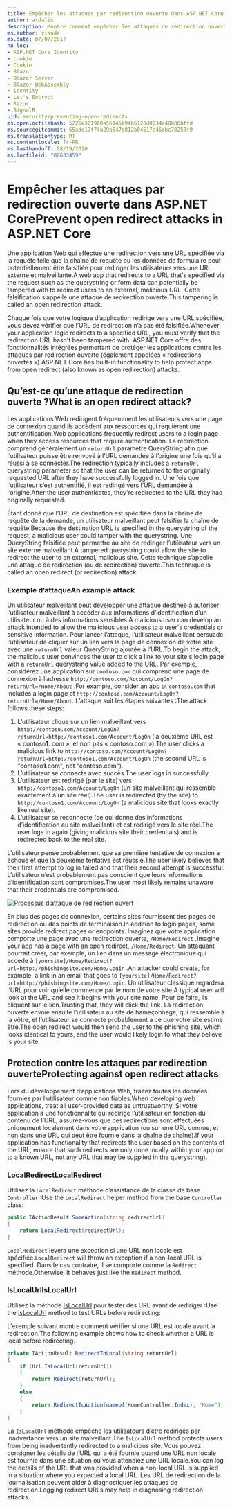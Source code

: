 ```yaml
---
title: Empêcher les attaques par redirection ouverte dans ASP.NET Core
author: ardalis
description: Montre comment empêcher les attaques de redirection ouvertes contre une application ASP.NET Core
ms.author: riande
ms.date: 07/07/2017
no-loc:
- ASP.NET Core Identity
- cookie
- Cookie
- Blazor
- Blazor Server
- Blazor WebAssembly
- Identity
- Let's Encrypt
- Razor
- SignalR
uid: security/preventing-open-redirects
ms.openlocfilehash: 5226e301960a56145b94b6128d0034c40b86bffd
ms.sourcegitcommit: 65add17f74a29a647d812b04517e46cbc78258f9
ms.translationtype: MT
ms.contentlocale: fr-FR
ms.lasthandoff: 08/19/2020
ms.locfileid: "88633459"
---
```

# <a name="prevent-open-redirect-attacks-in-aspnet-core"></a><span data-ttu-id="aa3ca-103">Empêcher les attaques par redirection ouverte dans ASP.NET Core</span><span class="sxs-lookup"><span data-stu-id="aa3ca-103">Prevent open redirect attacks in ASP.NET Core</span></span>

<span data-ttu-id="aa3ca-104">Une application Web qui effectue une redirection vers une URL spécifiée via la requête telle que la chaîne de requête ou les données de formulaire peut potentiellement être falsifiée pour rediriger les utilisateurs vers une URL externe et malveillante.</span><span class="sxs-lookup"><span data-stu-id="aa3ca-104">A web app that redirects to a URL that's specified via the request such as the querystring or form data can potentially be tampered with to redirect users to an external, malicious URL.</span></span> <span data-ttu-id="aa3ca-105">Cette falsification s’appelle une attaque de redirection ouverte.</span><span class="sxs-lookup"><span data-stu-id="aa3ca-105">This tampering is called an open redirection attack.</span></span>

<span data-ttu-id="aa3ca-106">Chaque fois que votre logique d’application redirige vers une URL spécifiée, vous devez vérifier que l’URL de redirection n’a pas été falsifiée.</span><span class="sxs-lookup"><span data-stu-id="aa3ca-106">Whenever your application logic redirects to a specified URL, you must verify that the redirection URL hasn't been tampered with.</span></span> <span data-ttu-id="aa3ca-107">ASP.NET Core offre des fonctionnalités intégrées permettant de protéger les applications contre les attaques par redirection ouverte (également appelées « redirections ouvertes »).</span><span class="sxs-lookup"><span data-stu-id="aa3ca-107">ASP.NET Core has built-in functionality to help protect apps from open redirect (also known as open redirection) attacks.</span></span>

## <a name="what-is-an-open-redirect-attack"></a><span data-ttu-id="aa3ca-108">Qu’est-ce qu’une attaque de redirection ouverte ?</span><span class="sxs-lookup"><span data-stu-id="aa3ca-108">What is an open redirect attack?</span></span>

<span data-ttu-id="aa3ca-109">Les applications Web redirigent fréquemment les utilisateurs vers une page de connexion quand ils accèdent aux ressources qui requièrent une authentification.</span><span class="sxs-lookup"><span data-stu-id="aa3ca-109">Web applications frequently redirect users to a login page when they access resources that require authentication.</span></span> <span data-ttu-id="aa3ca-110">La redirection comprend généralement un `returnUrl` paramètre QueryString afin que l’utilisateur puisse être renvoyé à l’URL demandée à l’origine une fois qu’il a réussi à se connecter.</span><span class="sxs-lookup"><span data-stu-id="aa3ca-110">The redirection typically includes a `returnUrl` querystring parameter so that the user can be returned to the originally requested URL after they have successfully logged in.</span></span> <span data-ttu-id="aa3ca-111">Une fois que l’utilisateur s’est authentifié, il est redirigé vers l’URL demandée à l’origine.</span><span class="sxs-lookup"><span data-stu-id="aa3ca-111">After the user authenticates, they're redirected to the URL they had originally requested.</span></span>

<span data-ttu-id="aa3ca-112">Étant donné que l’URL de destination est spécifiée dans la chaîne de requête de la demande, un utilisateur malveillant peut falsifier la chaîne de requête.</span><span class="sxs-lookup"><span data-stu-id="aa3ca-112">Because the destination URL is specified in the querystring of the request, a malicious user could tamper with the querystring.</span></span> <span data-ttu-id="aa3ca-113">Une QueryString falsifiée peut permettre au site de rediriger l’utilisateur vers un site externe malveillant.</span><span class="sxs-lookup"><span data-stu-id="aa3ca-113">A tampered querystring could allow the site to redirect the user to an external, malicious site.</span></span> <span data-ttu-id="aa3ca-114">Cette technique s’appelle une attaque de redirection (ou de redirection) ouverte.</span><span class="sxs-lookup"><span data-stu-id="aa3ca-114">This technique is called an open redirect (or redirection) attack.</span></span>

### <a name="an-example-attack"></a><span data-ttu-id="aa3ca-115">Exemple d’attaque</span><span class="sxs-lookup"><span data-stu-id="aa3ca-115">An example attack</span></span>

<span data-ttu-id="aa3ca-116">Un utilisateur malveillant peut développer une attaque destinée à autoriser l’utilisateur malveillant à accéder aux informations d’identification d’un utilisateur ou à des informations sensibles.</span><span class="sxs-lookup"><span data-stu-id="aa3ca-116">A malicious user can develop an attack intended to allow the malicious user access to a user's credentials or sensitive information.</span></span> <span data-ttu-id="aa3ca-117">Pour lancer l’attaque, l’utilisateur malveillant persuade l’utilisateur de cliquer sur un lien vers la page de connexion de votre site avec une `returnUrl` valeur QueryString ajoutée à l’URL.</span><span class="sxs-lookup"><span data-stu-id="aa3ca-117">To begin the attack, the malicious user convinces the user to click a link to your site's login page with a `returnUrl` querystring value added to the URL.</span></span> <span data-ttu-id="aa3ca-118">Par exemple, considérez une application sur `contoso.com` qui comprend une page de connexion à l’adresse `http://contoso.com/Account/LogOn?returnUrl=/Home/About` .</span><span class="sxs-lookup"><span data-stu-id="aa3ca-118">For example, consider an app at `contoso.com` that includes a login page at `http://contoso.com/Account/LogOn?returnUrl=/Home/About`.</span></span> <span data-ttu-id="aa3ca-119">L’attaque suit les étapes suivantes :</span><span class="sxs-lookup"><span data-stu-id="aa3ca-119">The attack follows these steps:</span></span>

1. <span data-ttu-id="aa3ca-120">L’utilisateur clique sur un lien malveillant vers `http://contoso.com/Account/LogOn?returnUrl=http://contoso1.com/Account/LogOn` (la deuxième URL est « contoso**1**. com », et non pas « contoso.com »).</span><span class="sxs-lookup"><span data-stu-id="aa3ca-120">The user clicks a malicious link to `http://contoso.com/Account/LogOn?returnUrl=http://contoso1.com/Account/LogOn` (the second URL is "contoso**1**.com", not "contoso.com").</span></span>
2. <span data-ttu-id="aa3ca-121">L’utilisateur se connecte avec succès.</span><span class="sxs-lookup"><span data-stu-id="aa3ca-121">The user logs in successfully.</span></span>
3. <span data-ttu-id="aa3ca-122">L’utilisateur est redirigé (par le site) vers `http://contoso1.com/Account/LogOn` (un site malveillant qui ressemble exactement à un site réel).</span><span class="sxs-lookup"><span data-stu-id="aa3ca-122">The user is redirected (by the site) to `http://contoso1.com/Account/LogOn` (a malicious site that looks exactly like real site).</span></span>
4. <span data-ttu-id="aa3ca-123">L’utilisateur se reconnecte (ce qui donne des informations d’identification au site malveillant) et est redirigé vers le site réel.</span><span class="sxs-lookup"><span data-stu-id="aa3ca-123">The user logs in again (giving malicious site their credentials) and is redirected back to the real site.</span></span>

<span data-ttu-id="aa3ca-124">L’utilisateur pense probablement que sa première tentative de connexion a échoué et que la deuxième tentative est réussie.</span><span class="sxs-lookup"><span data-stu-id="aa3ca-124">The user likely believes that their first attempt to log in failed and that their second attempt is successful.</span></span> <span data-ttu-id="aa3ca-125">L’utilisateur n’est probablement pas conscient que leurs informations d’identification sont compromises.</span><span class="sxs-lookup"><span data-stu-id="aa3ca-125">The user most likely remains unaware that their credentials are compromised.</span></span>

![Processus d’attaque de redirection ouvert](preventing-open-redirects/_static/open-redirection-attack-process.png)

<span data-ttu-id="aa3ca-127">En plus des pages de connexion, certains sites fournissent des pages de redirection ou des points de terminaison.</span><span class="sxs-lookup"><span data-stu-id="aa3ca-127">In addition to login pages, some sites provide redirect pages or endpoints.</span></span> <span data-ttu-id="aa3ca-128">Imaginez que votre application comporte une page avec une redirection ouverte, `/Home/Redirect` .</span><span class="sxs-lookup"><span data-stu-id="aa3ca-128">Imagine your app has a page with an open redirect, `/Home/Redirect`.</span></span> <span data-ttu-id="aa3ca-129">Un attaquant pourrait créer, par exemple, un lien dans un message électronique qui accède à `[yoursite]/Home/Redirect?url=http://phishingsite.com/Home/Login` .</span><span class="sxs-lookup"><span data-stu-id="aa3ca-129">An attacker could create, for example, a link in an email that goes to `[yoursite]/Home/Redirect?url=http://phishingsite.com/Home/Login`.</span></span> <span data-ttu-id="aa3ca-130">Un utilisateur classique regardera l’URL pour voir qu’elle commence par le nom de votre site.</span><span class="sxs-lookup"><span data-stu-id="aa3ca-130">A typical user will look at the URL and see it begins with your site name.</span></span> <span data-ttu-id="aa3ca-131">Pour ce faire, ils cliquent sur le lien.</span><span class="sxs-lookup"><span data-stu-id="aa3ca-131">Trusting that, they will click the link.</span></span> <span data-ttu-id="aa3ca-132">La redirection ouverte envoie ensuite l’utilisateur au site de hameçonnage, qui ressemble à la vôtre, et l’utilisateur se connecte probablement à ce que votre site estime être.</span><span class="sxs-lookup"><span data-stu-id="aa3ca-132">The open redirect would then send the user to the phishing site, which looks identical to yours, and the user would likely login to what they believe is your site.</span></span>

## <a name="protecting-against-open-redirect-attacks"></a><span data-ttu-id="aa3ca-133">Protection contre les attaques par redirection ouverte</span><span class="sxs-lookup"><span data-stu-id="aa3ca-133">Protecting against open redirect attacks</span></span>

<span data-ttu-id="aa3ca-134">Lors du développement d’applications Web, traitez toutes les données fournies par l’utilisateur comme non fiables.</span><span class="sxs-lookup"><span data-stu-id="aa3ca-134">When developing web applications, treat all user-provided data as untrustworthy.</span></span> <span data-ttu-id="aa3ca-135">Si votre application a une fonctionnalité qui redirige l’utilisateur en fonction du contenu de l’URL, assurez-vous que ces redirections sont effectuées uniquement localement dans votre application (ou sur une URL connue, et non dans une URL qui peut être fournie dans la chaîne de chaîne).</span><span class="sxs-lookup"><span data-stu-id="aa3ca-135">If your application has functionality that redirects the user based on the contents of the URL,  ensure that such redirects are only done locally within your app (or to a known URL, not any URL that may be supplied in the querystring).</span></span>

### <a name="localredirect"></a><span data-ttu-id="aa3ca-136">LocalRedirect</span><span class="sxs-lookup"><span data-stu-id="aa3ca-136">LocalRedirect</span></span>

<span data-ttu-id="aa3ca-137">Utilisez la `LocalRedirect` méthode d’assistance de la classe de base `Controller` :</span><span class="sxs-lookup"><span data-stu-id="aa3ca-137">Use the `LocalRedirect` helper method from the base `Controller` class:</span></span>

```csharp
public IActionResult SomeAction(string redirectUrl)
{
    return LocalRedirect(redirectUrl);
}
```

<span data-ttu-id="aa3ca-138">`LocalRedirect` lèvera une exception si une URL non locale est spécifiée.</span><span class="sxs-lookup"><span data-stu-id="aa3ca-138">`LocalRedirect` will throw an exception if a non-local URL is specified.</span></span> <span data-ttu-id="aa3ca-139">Dans le cas contraire, il se comporte comme la `Redirect` méthode.</span><span class="sxs-lookup"><span data-stu-id="aa3ca-139">Otherwise, it behaves just like the `Redirect` method.</span></span>

### <a name="islocalurl"></a><span data-ttu-id="aa3ca-140">IsLocalUrl</span><span class="sxs-lookup"><span data-stu-id="aa3ca-140">IsLocalUrl</span></span>

<span data-ttu-id="aa3ca-141">Utilisez la méthode [IsLocalUrl](/dotnet/api/Microsoft.AspNetCore.Mvc.IUrlHelper.islocalurl#Microsoft_AspNetCore_Mvc_IUrlHelper_IsLocalUrl_System_String_) pour tester des URL avant de rediriger :</span><span class="sxs-lookup"><span data-stu-id="aa3ca-141">Use the [IsLocalUrl](/dotnet/api/Microsoft.AspNetCore.Mvc.IUrlHelper.islocalurl#Microsoft_AspNetCore_Mvc_IUrlHelper_IsLocalUrl_System_String_) method to test URLs before redirecting:</span></span>

<span data-ttu-id="aa3ca-142">L’exemple suivant montre comment vérifier si une URL est locale avant la redirection.</span><span class="sxs-lookup"><span data-stu-id="aa3ca-142">The following example shows how to check whether a URL is local before redirecting.</span></span>

```csharp
private IActionResult RedirectToLocal(string returnUrl)
{
    if (Url.IsLocalUrl(returnUrl))
    {
        return Redirect(returnUrl);
    }
    else
    {
        return RedirectToAction(nameof(HomeController.Index), "Home");
    }
}
```

<span data-ttu-id="aa3ca-143">La `IsLocalUrl` méthode empêche les utilisateurs d’être redirigés par inadvertance vers un site malveillant.</span><span class="sxs-lookup"><span data-stu-id="aa3ca-143">The `IsLocalUrl` method protects users from being inadvertently redirected to a malicious site.</span></span> <span data-ttu-id="aa3ca-144">Vous pouvez consigner les détails de l’URL qui a été fournie quand une URL non locale est fournie dans une situation où vous attendiez une URL locale.</span><span class="sxs-lookup"><span data-stu-id="aa3ca-144">You can log the details of the URL that was provided when a non-local URL is supplied in a situation where you expected a local URL.</span></span> <span data-ttu-id="aa3ca-145">Les URL de redirection de la journalisation peuvent aider à diagnostiquer les attaques de redirection.</span><span class="sxs-lookup"><span data-stu-id="aa3ca-145">Logging redirect URLs may help in diagnosing redirection attacks.</span></span>

